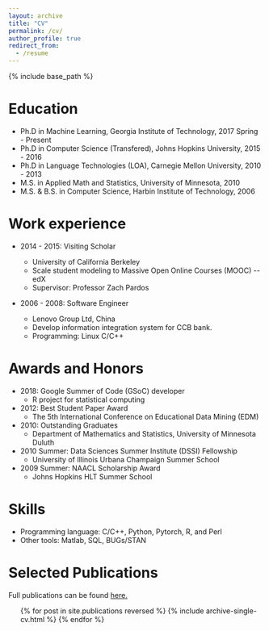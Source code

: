 ```yaml
---
layout: archive
title: "CV"
permalink: /cv/
author_profile: true
redirect_from:
  - /resume
---
```


{% include base_path %}

Education
======
* Ph.D in Machine Learning, Georgia Institute of Technology, 2017 Spring - Present
* Ph.D in Computer Science (Transfered), Johns Hopkins University, 2015 - 2016
* Ph.D in Language Technologies (LOA), Carnegie Mellon University, 2010 - 2013
* M.S. in Applied Math and Statistics, University of Minnesota, 2010
* M.S. & B.S. in Computer Science, Harbin Institute of Technology, 2006

Work experience
======
* 2014 - 2015: Visiting Scholar
  * University of California Berkeley
  * Scale student modeling to Massive Open Online Courses (MOOC) -- edX
  * Supervisor: Professor Zach Pardos

* 2006 - 2008: Software Engineer
  * Lenovo Group Ltd, China
  * Develop information integration system for CCB bank.
  * Programming: Linux C/C++
 
Awards and Honors
======
* 2018: Google Summer of Code (GSoC) developer
  * R project for statistical computing
* 2012: Best Student Paper Award
  * The 5th International Conference on Educational Data Mining (EDM)
* 2010: Outstanding Graduates
  * Department of Mathematics and Statistics, University of Minnesota Duluth
* 2010 Summer: Data Sciences Summer Institute (DSSI) Fellowship
  * University of Illinois Urbana Champaign Summer School
* 2009 Summer: NAACL Scholarship Award
  * Johns Hopkins HLT Summer School 

Skills
======
* Programming language: C/C++, Python, Pytorch, R, and Perl
* Other tools: Matlab, SQL, BUGs/STAN

Selected Publications
======
  Full publications can be found <u><a href="https://scholar.google.com/citations?user=x1QnFEcAAAAJ&hl=en">here</a>.</u>
  
  <ul>{% for post in site.publications reversed %}
    {% include archive-single-cv.html %}
  {% endfor %}</ul>
  
